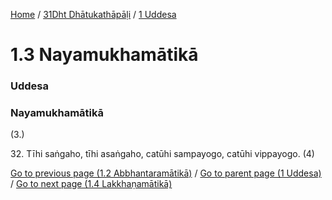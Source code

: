 
[Home](/) / [31Dht Dhātukathāpāḷi](/tipitaka/31Dht.md) / [1 Uddesa](/tipitaka/31Dht/1.md)

# 1.3 Nayamukhamātikā

### Uddesa

### Nayamukhamātikā

(3.)

32\. Tīhi saṅgaho, tīhi asaṅgaho, catūhi sampayogo, catūhi vippayogo. (4)

[Go to previous page (1.2 Abbhantaramātikā)](/tipitaka/31Dht/1/1.2.md) / [Go to parent page (1 Uddesa)](/tipitaka/31Dht/1.md) / [Go to next page (1.4 Lakkhaṇamātikā)](/tipitaka/31Dht/1/1.4.md)


